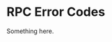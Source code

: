 [title]: # (RPC Error Codes)
[tags]: # (XXX)
[priority]: # (3090)
# RPC Error Codes
Something here.
